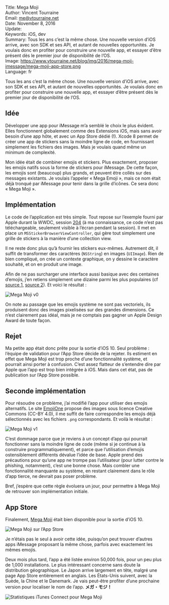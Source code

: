 Title:     Mega Moji  
Author:    Vincent Tourraine  
Email:     me@vtourraine.net  
Date:      November 8, 2016  
Update:    
Keywords:  iOS, dev  
Summary:   Tous les ans c’est la même chose. Une nouvelle version d’iOS arrive, avec son SDK et ses API, et autant de nouvelles opportunités. Je voulais donc en profiter pour construire une nouvelle app, et essayer d’être présent dès le premier jour de disponibilité de l’OS.  
Image:     https://www.vtourraine.net/blog/img/2016/mega-moji-imessage/mega-moji-app-store.png  
Language:  fr  


Tous les ans c’est la même chose. Une nouvelle version d’iOS arrive, avec son SDK et ses API, et autant de nouvelles opportunités. Je voulais donc en profiter pour construire une nouvelle app, et essayer d’être présent dès le premier jour de disponibilité de l’OS.


## Idée

Développer une app pour iMessage m’a semblé le choix le plus évident. Elles fonctionnent globalement comme des Extensions iOS, mais sans avoir besoin d’une app hôte, et avec un App Store dédié (!). Xcode 8 permet de créer une app de stickers sans la moindre ligne de code, en fournissant simplement les fichiers des images. Mais je voulais quand même un minimum de complexité.

Mon idée était de combiner emojis et stickers. Plus exactement, proposer les emojis natifs sous la forme de stickers pour iMessage. De cette façon, les emojis sont (beaucoup) plus grands, et peuvent être collés sur des messages existants. Je voulais l’appeler « Mega Emoji », mais ce nom était déjà tronqué par iMessage pour tenir dans la grille d’icônes. Ce sera donc « Mega Moji ».


## Implémentation

Le code de l’application est très simple. Tout repose sur l’exemple fourni par Apple durant la WWDC, session [204](https://developer.apple.com/videos/play/wwdc2016/204/) (à ma connaissance, ce code n’est pas téléchargeable, seulement visible à l’écran pendant la session). Il met en place un `MSStickerBrowserViewController`, qui gère tout simplement une grille de stickers à la manière d’une collection view.

Il ne reste donc plus qu’à fournir les stickers eux-mêmes. Autrement dit, il suffit de transformer des caractères (`NSString`) en images (`UIImage`). Rien de bien compliqué, on crée un contexte graphique, on y dessine le caractère souhaité, et on en produit une image.

Afin de ne pas surcharger une interface aussi basique avec des centaines d’emojis, j’en retiens simplement une dizaine parmi les plus populaires (cf [source 1](http://fivethirtyeight.com/datalab/the-100-most-used-emojis/), [source 2](https://twitter.com/twitterdata/status/673905956909133824)). Et voici le résultat :

![Mega Moji v0](/blog/img/2016/mega-moji-imessage/screen-v0.png)

On note au passage que les emojis système ne sont pas vectoriels, ils produisent donc des images pixelisées sur des grandes dimensions. Ce n’est clairement pas idéal, mais je ne comptais pas gagner un Apple Design Award de toute façon.


## Rejet

Ma petite app était donc prête pour la sortie d’iOS 10. Seul problème : l’équipe de validation pour l’App Store décide de la rejeter. Ils estiment en effet que Mega Moji est trop proche d’une fonctionnalité système, et pourrait ainsi porter à confusion. C’est assez flatteur de s’entendre dire par Apple que l’app est trop bien intégrée à iOS. Mais dans cet état, pas de publication sur l’App Store possible.


## Seconde implémentation

Pour résoudre ce problème, j’ai modifié l’app pour utiliser des emojis alternatifs. Le site [EmojiOne](http://emojione.com) propose des images sous licence Creative Commons (CC-BY 4.0), il me suffit de faire correspondre les emojis déjà sélectionnés avec les fichiers `.png` correspondants. Et voilà le résultat :

![Mega Moji v1](/blog/img/2016/mega-moji-imessage/screen-v1.png)

C’est dommage parce que je reviens à un concept d’app qui pourrait fonctionner sans la moindre ligne de code (même si je continue à la construire programmatiquement), et parce que l’utilisation d’emojis ostensiblement différents dévalue l’idée de base. Apple prend des précautions pour qu’une app ne trompe pas l’utilisateur (pour lutter contre le phishing, notamment), c’est une bonne chose. Mais combler une fonctionnalité manquante au système, en restant clairement dans le rôle d’app tierce, ne devrait pas poser problème.

Bref, j’espère que cette règle évoluera un jour, pour permettre à Mega Moji de retrouver son implémentation initiale.


## App Store

Finalement, [Mega Moji](https://itunes.apple.com/app/mega-moji-emoji-stickers/id1152321201?ls=1&app=messages) était bien disponible pour la sortie d’iOS 10.

![Mega Moji sur l’App Store](/blog/img/2016/mega-moji-imessage/mega-moji-app-store.png)

Je n’étais pas le seul à avoir cette idée, puisqu’on peut trouver d’autres apps iMessage proposant la même chose, parfois avec exactement les mêmes emojis.

Deux mois plus tard, l’app a été listée environ 50,000 fois, pour un peu plus de 1,000 installations. Le plus intéressant concerne sans doute la distribution géographique. Le Japon arrive largement en tête, malgré une page App Store entièrement en anglais. Les États-Unis suivent, avec la Suède, la Chine et le Danemark. Je vais peut-être profiter d’une prochaine version pour localiser le nom de l’app. **メガ・モジ！**

![Statistiques iTunes Connect pour Mega Moji](/blog/img/2016/mega-moji-imessage/mega-moji-stats.png)
